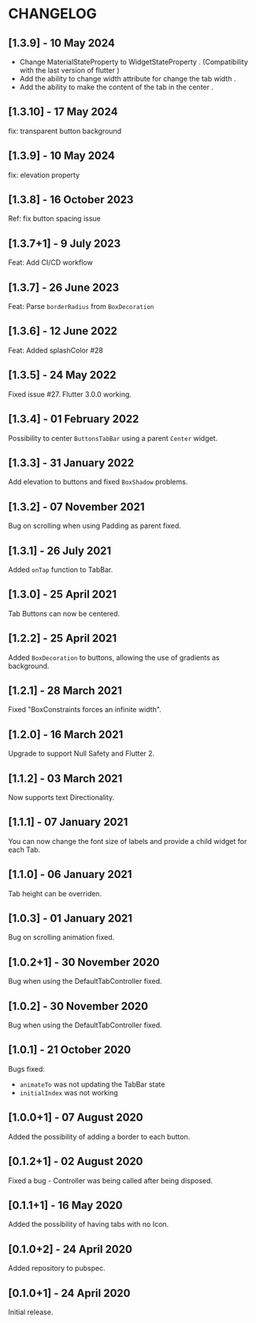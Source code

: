 # CHANGELOG

## [1.3.9] - 10 May 2024

- Change MaterialStateProperty to WidgetStateProperty . (Compatibility with the last version of flutter )
- Add the ability to change width attribute for change the tab width .
- Add the ability to make the content of the tab in the center .

## [1.3.10] - 17 May 2024

fix: transparent button background

## [1.3.9] - 10 May 2024

fix: elevation property

## [1.3.8] - 16 October 2023

Ref: fix button spacing issue

## [1.3.7+1] - 9 July 2023

Feat: Add CI/CD workflow

## [1.3.7] - 26 June 2023

Feat: Parse `borderRadius` from `BoxDecoration`

## [1.3.6] - 12 June 2022

Feat: Added splashColor #28

## [1.3.5] - 24 May 2022

Fixed issue #27. Flutter 3.0.0 working.

## [1.3.4] - 01 February 2022

Possibility to center `ButtonsTabBar` using a parent `Center` widget.

## [1.3.3] - 31 January 2022

Add elevation to buttons and fixed `BoxShadow` problems.

## [1.3.2] - 07 November 2021

Bug on scrolling when using Padding as parent fixed.

## [1.3.1] - 26 July 2021

Added `onTap` function to TabBar.

## [1.3.0] - 25 April 2021

Tab Buttons can now be centered.

## [1.2.2] - 25 April 2021

Added `BoxDecoration` to buttons, allowing the use of gradients as background.

## [1.2.1] - 28 March 2021

Fixed "BoxConstraints forces an infinite width".

## [1.2.0] - 16 March 2021

Upgrade to support Null Safety and Flutter 2.

## [1.1.2] - 03 March 2021

Now supports text Directionality.

## [1.1.1] - 07 January 2021

You can now change the font size of labels and provide a child widget for each Tab.

## [1.1.0] - 06 January 2021

Tab height can be overriden.

## [1.0.3] - 01 January 2021

Bug on scrolling animation fixed.

## [1.0.2+1] - 30 November 2020

Bug when using the DefaultTabController fixed.

## [1.0.2] - 30 November 2020

Bug when using the DefaultTabController fixed.

## [1.0.1] - 21 October 2020

Bugs fixed:

- `animateTo` was not updating the TabBar state
- `initialIndex` was not working

## [1.0.0+1] - 07 August 2020

Added the possibility of adding a border to each button.

## [0.1.2+1] - 02 August 2020

Fixed a bug - Controller was being called after being disposed.

## [0.1.1+1] - 16 May 2020

Added the possibility of having tabs with no Icon.

## [0.1.0+2] - 24 April 2020

Added repository to pubspec.

## [0.1.0+1] - 24 April 2020

Initial release.
